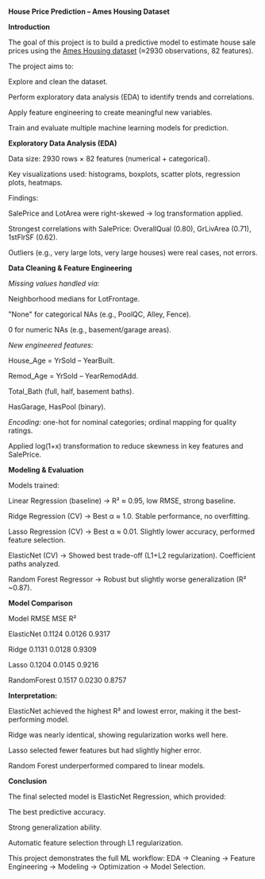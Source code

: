 **House Price Prediction – Ames Housing Dataset**

**Introduction**

The goal of this project is to build a predictive model to estimate house sale prices using the [Ames Housing dataset](https://www.kaggle.com/datasets/shashanknecrothapa/ames-housing-dataset) (≈2930 observations, 82 features).

The project aims to:

Explore and clean the dataset.

Perform exploratory data analysis (EDA) to identify trends and correlations.

Apply feature engineering to create meaningful new variables.

Train and evaluate multiple machine learning models for prediction.



**Exploratory Data Analysis (EDA)**

Data size: 2930 rows × 82 features (numerical + categorical).

Key visualizations used: histograms, boxplots, scatter plots, regression plots, heatmaps.

Findings:

SalePrice and LotArea were right-skewed → log transformation applied.

Strongest correlations with SalePrice: OverallQual (0.80), GrLivArea (0.71), 1stFlrSF (0.62).

Outliers (e.g., very large lots, very large houses) were real cases, not errors.



**Data Cleaning \& Feature Engineering**



*Missing values handled via:*

Neighborhood medians for LotFrontage.

"None" for categorical NAs (e.g., PoolQC, Alley, Fence).

0 for numeric NAs (e.g., basement/garage areas).

*New engineered features:*

House\_Age = YrSold – YearBuilt.

Remod\_Age = YrSold – YearRemodAdd.

Total\_Bath (full, half, basement baths).

HasGarage, HasPool (binary).

*Encoding:* one-hot for nominal categories; ordinal mapping for quality ratings.

Applied log(1+x) transformation to reduce skewness in key features and SalePrice.



**Modeling \& Evaluation**



Models trained:

Linear Regression (baseline) → R² ≈ 0.95, low RMSE, strong baseline.

Ridge Regression (CV) → Best α ≈ 1.0. Stable performance, no overfitting.

Lasso Regression (CV) → Best α ≈ 0.01. Slightly lower accuracy, performed feature selection.

ElasticNet (CV) → Showed best trade-off (L1+L2 regularization). Coefficient paths analyzed.

Random Forest Regressor → Robust but slightly worse generalization (R² ~0.87).



**Model Comparison**

Model	RMSE	MSE	R²

ElasticNet	0.1124	0.0126	0.9317

Ridge	0.1131	0.0128	0.9309

Lasso	0.1204	0.0145	0.9216

RandomForest	0.1517	0.0230	0.8757



**Interpretation:**

ElasticNet achieved the highest R² and lowest error, making it the best-performing model.

Ridge was nearly identical, showing regularization works well here.

Lasso selected fewer features but had slightly higher error.

Random Forest underperformed compared to linear models.



**Conclusion**

The final selected model is ElasticNet Regression, which provided:

The best predictive accuracy.

Strong generalization ability.

Automatic feature selection through L1 regularization.

This project demonstrates the full ML workflow: EDA → Cleaning → Feature Engineering → Modeling → Optimization → Model Selection.

